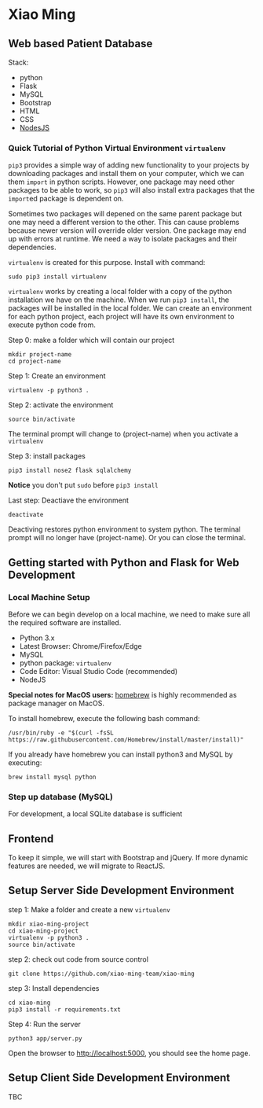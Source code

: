 # Xiao Ming

## Web based Patient Database

Stack:
 * python
 * Flask
 * MySQL
 * Bootstrap
 * HTML
 * CSS
 * [NodesJS](https://nodejs.org/en/)

### Quick Tutorial of Python Virtual Environment `virtualenv`
`pip3` provides a simple way of adding new functionality to your projects by downloading packages and install them on your computer, which we can them `import` in python scripts. However, one package may need other packages to be able to work, so `pip3` will also install extra packages that the `import`ed package is dependent on.

 Sometimes two packages will depened on the same parent package but one may need a different version to the other. This can cause problems because newer version will override older version. One package may end up with errors at runtime. We need a way to isolate packages and their dependencies.

 `virtualenv` is created for this purpose.
 Install with command:

    sudo pip3 install virtualenv

`virtualenv` works by creating a local folder with a copy of the python installation we have on the machine. When we run `pip3 install`, the packages will be installed in the local folder. We can create an environment for each python project, each project will have its own environment to execute python code from.

Step 0: make a folder which will contain our project

    mkdir project-name
    cd project-name

Step 1: Create an environment 

    virtualenv -p python3 .

Step 2: activate the environment

    source bin/activate

The terminal prompt will change to (project-name) when you activate a `virtualenv`

Step 3: install packages

    pip3 install nose2 flask sqlalchemy

**Notice** you don't put `sudo` before `pip3 install`

Last step: Deactiave the environment 

    deactivate

Deactiving restores python environment to system python. The terminal prompt will no longer have (project-name). Or you can close the terminal.


## Getting started with Python and Flask for Web Development

### Local Machine Setup

Before we can begin develop on a local machine, we need to make sure all the required software are installed.

* Python 3.x
* Latest Browser: Chrome/Firefox/Edge
* MySQL
* python package: `virtualenv`
* Code Editor: Visual Studio Code (recommended)
* NodeJS 

**Special notes for MacOS users:** [homebrew](https://brew.sh/) is highly recommended as package manager on MacOS.

To install homebrew, execute the following bash command:

    /usr/bin/ruby -e "$(curl -fsSL https://raw.githubusercontent.com/Homebrew/install/master/install)"


If you already have homebrew you can install python3 and MySQL by executing:

    brew install mysql python

### Step up database (MySQL)

For development, a local SQLite database is sufficient

## Frontend
To keep it simple, we will start with Bootstrap and jQuery. If more dynamic features are needed, we will migrate to ReactJS.


## Setup Server Side Development Environment

step 1: Make a folder and create a new `virtualenv`

    mkdir xiao-ming-project
    cd xiao-ming-project
    virtualenv -p python3 .
    source bin/activate

step 2: check out code from source control

    git clone https://github.com/xiao-ming-team/xiao-ming

step 3: Install dependencies

    cd xiao-ming
    pip3 install -r requirements.txt

Step 4: Run the server

    python3 app/server.py

Open the browser to [http://localhost:5000](http://localhost:5000), you should see the home page.

## Setup Client Side Development Environment

TBC